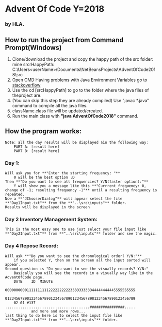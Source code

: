 # Advent Of Code Y=2018
### by HLA.

## How to run the project from Command Prompt(Windows)
1. Clone/download the project and copy the happy path of the src folder:
    mine srcrHappyPath: C:\Users\<userName>\Documents\NetBeansProjects\AdventOfCode2018\src
2. Open CMD
    Having problems with Java Environment Variables go to [stackoverflow](https://stackoverflow.com/questions/7709041/javac-is-not-recognized-as-an-internal-or-external-command-operable-program-or)
3. Use the cd [srcHappyPath] to go to the folder where the java files of theproject are.
4. (You can skip this step they are already compiled)
    Use  "javac *.java" command to compile all the java files.
5. className.class file will be updated/created.
6. Run the main class with **"java AdventOfCode2018"** command.


## How the program works:
    Note: all the day results will be displayed ain the following way:
        PART A: [result here]
        PART B: [result here]
        
### Day 1:
    Will ask you for **"Enter the starting frequency: "** 
        0 will be the best option ;D
    Then **"Do you want to see all frequencies? Y/N(faster option):"**
        Y will show you a message like this **"Currrent frequency: 0, change of -1; resulting frequency -1"** until a resulting frequency is repeated.
    Now a **"JChooserDialog"** will appear select the file **"Day1Input.txt"** from the **"..\src\inputs"** folder. 
    Results will be displayed in the screen

### Day 2 Inventory Management System:
    This is the most easy one to use just select your file input like **"Day2Input.txt"** from **"..\src\inputs"** folder and see the magic.
    
### Day 4 Repose Record:
    Will ask **"Do you want to see the chronological order? Y/N:"**
        if you selected Y, then on the screen all the input sorted will appear.
    Second question is "Do you want to see the visually records? Y/N:"
        Basically you will see the records in a visually way like in the AdventOfCode page.
        DATE    ID  MINUTE
                    000000000011111111112222222222333333333344444444445555555555
                    012345678901234567890123456789012345678901234567890123456789
        02-01 #137  .......................................################.....
                and more and more rows...
    last thing to do here is to select the input file like **"Day2Input.txt"** from **"..\src\inputs"** folder.
